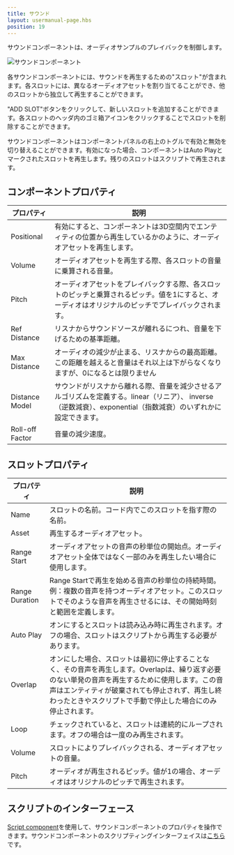 ```yaml
---
title: サウンド
layout: usermanual-page.hbs
position: 19
---
```


サウンドコンポーネントは、オーディオサンプルのプレイバックを制御します。

![サウンドコンポーネント][1]

各サウンドコンポーネントには、サウンドを再生するための"スロット"が含まれます。各スロットには、異なるオーディオアセットを割り当てることができ、他のスロットから独立して再生することができます。

"ADD SLOT"ボタンをクリックして、新しいスロットを追加することができます。各スロットのヘッダ内のゴミ箱アイコンをクリックすることでスロットを削除することができます。

サウンドコンポーネントはコンポーネントパネルの右上のトグルで有効と無効を切り替えることができます。有効になった場合、コンポーネントはAuto Playとマークされたスロットを再生します。残りのスロットはスクリプトで再生されます。


## コンポーネントプロパティ

| プロパティ        | 説明 |
|-----------------|-------------|
| Positional      | 有効にすると、コンポーネントは3D空間内でエンティティの位置から再生しているかのように、オーディオアセットを再生します。 |
| Volume          | オーディオアセットを再生する際、各スロットの音量に乗算される音量。 |
| Pitch           | オーディオアセットをプレイバックする際、各スロットのピッチと乗算されるピッチ。値を1にすると、オーディオはオリジナルのピッチでプレイバックされます。 |
| Ref Distance    | リスナからサウンドソースが離れるにつれ、音量を下げるための基準距離。 |
| Max Distance    | オーディオの減少が止まる、リスナからの最高距離。この距離を越えると音量はそれ以上は下がらなくなりますが、0になるとは限りません |
| Distance Model  | サウンドがリスナから離れる際、音量を減少させるアルゴリズムを定義する。linear（リニア）、 inverse（逆数減衰）、exponential（指数減衰）のいずれかに設定できます。 |
| Roll-off Factor | 音量の減少速度。 |

## スロットプロパティ

| プロパティ        | 説明 |
|-----------------|-------------|
| Name            | スロットの名前。コード内でこのスロットを指す際の名前。 |
| Asset           | 再生するオーディオアセット。 |
| Range Start     | オーディオアセットの音声の秒単位の開始点。オーディオアセット全体ではなく一部のみを再生したい場合に使用します。 |
| Range Duration  | Range Startで再生を始める音声の秒単位の持続時間。例：複数の音声を持つオーディオアセット。このスロットでそのような音声を再生させるには、その開始時刻と範囲を定義します。 |
| Auto Play       | オンにするとスロットは読み込み時に再生されます。オフの場合、スロットはスクリプトから再生する必要があります。 |
| Overlap         | オンにした場合、スロットは最初に停止することなく、その音声を再生します。Overlapは、繰り返す必要のない単発の音声を再生するために使用します。この音声はエンティティが破棄されても停止されず、再生し終わったときやスクリプトで手動で停止した場合にのみ停止されます。 |
| Loop            | チェックされていると、スロットは連続的にループされます。オフの場合は一度のみ再生されます。 |
| Volume          | スロットによりプレイバックされる、オーディオアセットの音量。 |
| Pitch           | オーディオが再生されるピッチ。値が1の場合、オーディオはオリジナルのピッチで再生されます。 |

## スクリプトのインターフェース

[Script component][2]を使用して、サウンドコンポーネントのプロパティを操作できます。サウンドコンポーネントのスクリプティングインターフェイスは[こちら][3]です。

[1]: /images/user-manual/scenes/components/component-sound.png
[2]: /user-manual/packs/components/script
[3]: /api/pc.SoundComponent.html
